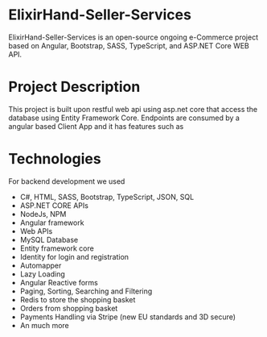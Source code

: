 # ElixirHand-Seller-Services
  ElixirHand-Seller-Services is an open-source ongoing e-Commerce project based on Angular, Bootstrap, SASS, TypeScript, and ASP.NET Core WEB API.

# Project Description
  This project is built upon restful web api using asp.net core that access the database using Entity Framework Core. 
  Endpoints are consumed by a angular based Client App and it has features such as
    
  # Technologies
  For backend development we used 
  * C#, HTML, SASS, Bootstrap, TypeScript, JSON, SQL
  * ASP.NET CORE APIs
  * NodeJs, NPM
  * Angular framework
  * Web APIs
  * MySQL Database
  * Entity framework core
  * Identity for login and registration
  * Automapper
  * Lazy Loading
  * Angular Reactive forms
  * Paging, Sorting, Searching and Filtering
  * Redis to store the shopping basket
  * Orders from shopping basket
  * Payments Handling via Stripe (new EU standards and 3D secure)
  * An much more
